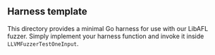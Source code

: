 ## Harness template
This directory provides a minimal Go harness for use with our LibAFL fuzzer.
Simply implement your harness function and invoke it inside `LLVMFuzzerTestOneInput`.